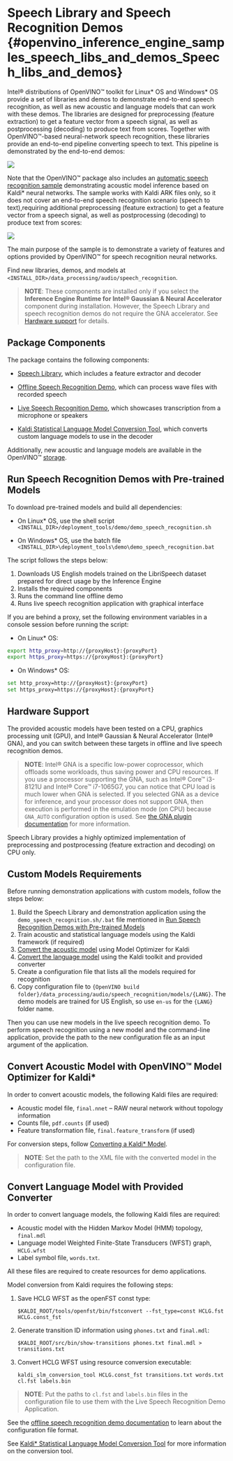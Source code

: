 # Speech Library and Speech Recognition Demos {#openvino_inference_engine_samples_speech_libs_and_demos_Speech_libs_and_demos}

Intel® distributions of OpenVINO&trade; toolkit for Linux* OS and Windows* OS provide a set of libraries and demos to
demonstrate end-to-end speech recognition, as well as new acoustic and language models that can work with these demos.
The libraries are designed for preprocessing (feature extraction) to get a feature vector from a speech signal, as well
as postprocessing (decoding) to produce text from scores. Together with OpenVINO&trade;-based neural-network speech recognition,
these libraries provide an end-to-end pipeline converting speech to text. This pipeline is demonstrated by the
end-to-end demos:

![](img/new_speech_demos.png)

Note that the OpenVINO&trade; package also includes an [automatic speech recognition sample](../speech_sample/README.md) demonstrating acoustic model inference based on Kaldi\* neural networks. The sample works with Kaldi ARK files only, so it does not cover an end-to-end speech recognition scenario (speech to text),requiring additional preprocessing (feature extraction) to get a feature vector from a speech signal, as well as postprocessing (decoding) to produce text from scores:

![](img/speech_sample.png)

The main purpose of the sample is to demonstrate a variety of features and options provided by OpenVINO&trade;
for speech recognition neural networks.

Find new libraries, demos, and models at `<INSTALL_DIR>/data_processing/audio/speech_recognition`.

> **NOTE**: These components are installed only if you select the **Inference Engine Runtime for Intel&reg; Gaussian & Neural Accelerator** component during installation. However, the Speech Library and speech recognition demos do not require the GNA accelerator. See <a href="#hardware-support">Hardware support</a> for details.

## Package Components

The package contains the following components:

* [Speech Library](Speech_library.md), which includes a feature extractor and decoder

* [Offline Speech Recognition Demo](Offline_speech_recognition_demo.md), which can process wave files with recorded speech

* [Live Speech Recognition Demo](Live_speech_recognition_demo.md), which showcases transcription from a microphone or speakers

* [Kaldi Statistical Language Model Conversion Tool](Kaldi_SLM_conversion_tool.md), which converts custom language models to use in the decoder

Additionally, new acoustic and language models are available in the OpenVINO&trade; [storage](https://storage.openvinotoolkit.org/models_contrib/speech/2021.2/librispeech_s5/).

## <a name="run-demos">Run Speech Recognition Demos with Pre-trained Models</a>

To download pre-trained models and build all dependencies:

* On Linux* OS, use the shell script `<INSTALL_DIR>/deployment_tools/demo/demo_speech_recognition.sh`

* On Windows* OS, use the batch file `<INSTALL_DIR>\deployment_tools\demo\demo_speech_recognition.bat`

The script follows the steps below:

  1. Downloads US English models trained on the LibriSpeech dataset prepared for direct usage by the Inference Engine
  2. Installs the required components
  3. Runs the command line offline demo
  4. Runs live speech recognition application with graphical interface

If you are behind a proxy, set the following environment variables in a console session before running the script:

* On Linux* OS:

```sh
export http_proxy=http://{proxyHost}:{proxyPort}
export https_proxy=https://{proxyHost}:{proxyPort}
```

* On Windows* OS:

```sh
set http_proxy=http://{proxyHost}:{proxyPort}
set https_proxy=https://{proxyHost}:{proxyPort}
```

## <a name="hardware-support">Hardware Support</a>

The provided acoustic models have been tested on a CPU, graphics processing unit (GPU), and Intel&reg; Gaussian & Neural Accelerator (Intel&reg; GNA), and you can switch between these targets in offline and live speech recognition demos.

> **NOTE**: Intel&reg; GNA is a specific low-power coprocessor, which offloads some workloads, thus saving power and CPU resources. If you use a processor supporting the GNA, such as Intel&reg; Core&trade; i3-8121U and Intel&reg; Core&trade; i7-1065G7, you can notice that CPU load is much lower when GNA is selected. If you selected GNA as a device for inference, and your processor does not support GNA, then execution is performed in the emulation mode (on CPU) because `GNA_AUTO` configuration option is used.
> See [the GNA plugin documentation](https://docs.openvinotoolkit.org/latest/_docs_IE_DG_supported_plugins_GNA.html) for more information.

Speech Library provides a highly optimized implementation of preprocessing and postprocessing (feature extraction and decoding) on CPU only.

## Custom Models Requirements

Before running demonstration applications with custom models, follow the steps below:

1. Build the Speech Library and demonstration application using the `demo_speech_recognition.sh/.bat` file mentioned in <a href="#run-demos">Run Speech Recognition Demos with Pre-trained Models</a>
2. Train acoustic and statistical language models using the Kaldi framework (if required)
3. [Convert the acoustic model](../../../docs/MO_DG/prepare_model/convert_model/Convert_Model_From_Kaldi.md) using Model Optimizer for Kaldi
4. [Convert the language model](Kaldi_SLM_conversion_tool.md) using the Kaldi toolkit and provided converter
5. Create a configuration file that lists all the models required for recognition
6. Copy configuration file to `{OpenVINO build folder}/data_processing/audio/speech_recognition/models/{LANG}`. The demo models are trained for US English, so use `en-us` for the `{LANG}` folder name.

Then you can use new models in the live speech recognition demo.
To perform speech recognition using a new model and the command-line application, provide the path to the new configuration file as an input argument of the application.

## Convert Acoustic Model with OpenVINO&trade; Model Optimizer for Kaldi*

In order to convert acoustic models, the following Kaldi files are required:

- Acoustic model file, `final.nnet` – RAW neural network without topology information
- Counts file, `pdf.counts` (if used)
- Feature transformation file, `final.feature_transform` (if used)

For conversion steps, follow [Converting a Kaldi* Model](../../../docs/MO_DG/prepare_model/convert_model/Convert_Model_From_Kaldi.md).

> **NOTE**: Set the path to the XML file with the converted model in the configuration file.

## Convert Language Model with Provided Converter

In order to convert language models, the following Kaldi files are required:
- Acoustic model with the Hidden Markov Model (HMM) topology, `final.mdl`
- Language model Weighted Finite-State Transducers (WFST) graph, `HCLG.wfst`
- Label symbol file, `words.txt`.

All these files are required to create resources for demo applications.

Model conversion from Kaldi requires the following steps:

1. Save HCLG WFST as the openFST const type:
   ```
   $KALDI_ROOT/tools/openfst/bin/fstconvert --fst_type=const HCLG.fst HCLG.const_fst
   ```

2. Generate transition ID information using `phones.txt` and `final.mdl`:
   ```
   $KALDI_ROOT/src/bin/show-transitions phones.txt final.mdl > transitions.txt
   ```

3. Convert HCLG WFST using resource conversion executable:
   ```
   kaldi_slm_conversion_tool HCLG.const_fst transitions.txt words.txt cl.fst labels.bin
   ```

> **NOTE**: Put the paths to `cl.fst` and `labels.bin` files in the configuration file to use them with the Live Speech Recognition Demo Application.

See the [offline speech recognition demo documentation](Offline_speech_recognition_demo.md) to learn about the configuration file format.

See [Kaldi* Statistical Language Model Conversion Tool](Kaldi_SLM_conversion_tool.md) for more information on the conversion tool.
